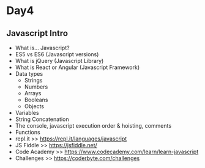 # Day4 
## Javascript Intro

- What is... Javascript?
- ES5 vs ES6 (Javascript versions)
- What is jQuery (Javascript Library)
- What is React or Angular (Javascript Framework)
- Data types
    + Strings 
    + Numbers
    + Arrays
    + Booleans
    + Objects
- Variables
- String Concatenation
- The console, javascript execution order & hoisting, comments
- Functions
- repl.it >> https://repl.it/languages/javascript
- JS Fiddle >> https://jsfiddle.net/
- Code Academy >> https://www.codecademy.com/learn/learn-javascript
- Challenges >> https://coderbyte.com/challenges
